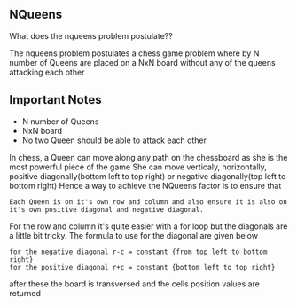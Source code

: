 ## NQueens

What does the nqueens problem postulate??

The nqueens problem postulates a chess game problem where by N number of Queens are placed on a NxN board without any of the queens attacking each other

## Important Notes

* N number of Queens
* NxN board
* No two Queen should be able to attack each other

In chess, a Queen can move along any path on the chessboard as she is the most powerful piece of the game
She can move verticaly, horizontally, positive diagonally(bottom left to top right) or negative diagonally(top left to bottom right)
Hence a way to achieve the NQueens factor is to ensure that

    Each Queen is on it's own row and column and also ensure it is also on it's own positive diagonal and negative diagonal.

For the row and column it's quite easier with a for loop but the diagonals are a little bit tricky.
The formula to use for the diagonal are given below

    for the negative diagonal r-c = constant {from top left to bottom right}
    for the positive diagonal r+c = constant {bottom left to top right}

after these the board is transversed and the cells position values are returned


